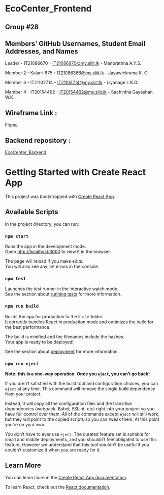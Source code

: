# EcoCenter_Frontend

## Group #28

## Members' GitHub Usernames, Student Email Addresses, and Names

Leader   -  IT21086670 - IT21086670@my.sliit.lk - Manorathna A.Y.S.

Member 2 -  Kalani-875 - IT21086366@my.sliit.lk - Jayawickrama K. O.

Member 3 -  IT21102714 - IT21102714@my.sliit.lk - Liyanage L.K.D.

Member 4 -  IT20154462 - IT20154462@my.sliit.lk - Sachintha Gayashan W.K.

## Wireframe Link :

[Figma](https://www.figma.com/file/uoF66KMZPC6mH9o7CVj9f6/Untitled?type=design&node-id=0-1&t=BgmW8LRgZmLRsz1h-0)

## Backend repository :

[EcoCenter_Backend](https://github.com/it21102714/EcoCenter_Backend.git) 

# Getting Started with Create React App

This project was bootstrapped with [Create React App](https://github.com/facebook/create-react-app).

## Available Scripts

In the project directory, you can run:

### `npm start`

Runs the app in the development mode.\
Open [http://localhost:3000](http://localhost:3000) to view it in the browser.

The page will reload if you make edits.\
You will also see any lint errors in the console.

### `npm test`

Launches the test runner in the interactive watch mode.\
See the section about [running tests](https://facebook.github.io/create-react-app/docs/running-tests) for more information.

### `npm run build`

Builds the app for production to the `build` folder.\
It correctly bundles React in production mode and optimizes the build for the best performance.

The build is minified and the filenames include the hashes.\
Your app is ready to be deployed!

See the section about [deployment](https://facebook.github.io/create-react-app/docs/deployment) for more information.

### `npm run eject`

**Note: this is a one-way operation. Once you `eject`, you can’t go back!**

If you aren’t satisfied with the build tool and configuration choices, you can `eject` at any time. This command will remove the single build dependency from your project.

Instead, it will copy all the configuration files and the transitive dependencies (webpack, Babel, ESLint, etc) right into your project so you have full control over them. All of the commands except `eject` will still work, but they will point to the copied scripts so you can tweak them. At this point you’re on your own.

You don’t have to ever use `eject`. The curated feature set is suitable for small and middle deployments, and you shouldn’t feel obligated to use this feature. However we understand that this tool wouldn’t be useful if you couldn’t customize it when you are ready for it.

## Learn More

You can learn more in the [Create React App documentation](https://facebook.github.io/create-react-app/docs/getting-started).

To learn React, check out the [React documentation](https://reactjs.org/).




